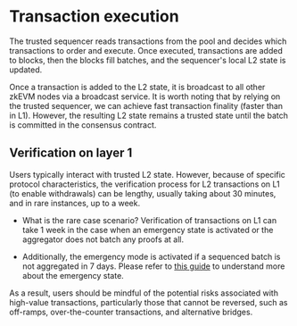 # Transaction execution
The trusted sequencer reads transactions from the pool and decides which transactions to order and execute. Once executed, transactions are added to blocks, then the blocks fill batches, and the sequencer's local L2 state is updated.

Once a transaction is added to the L2 state, it is broadcast to all other zkEVM nodes via a broadcast service. It is worth noting that by relying on the trusted sequencer, we can achieve fast transaction finality (faster than in L1). However, the resulting L2 state remains a trusted state until the batch is committed in the consensus contract.


Verification on layer 1
------------------------------------------------------------------------------------------------------------------------------------------------------------------------------------

Users typically interact with trusted L2 state. However, because of specific protocol characteristics, the verification process for L2 transactions on L1 (to enable withdrawals) can be lengthy, usually taking about 30 minutes, and in rare instances, up to a week.


-   What is the rare case scenario? Verification of transactions on L1 can take 1 week in the case when an emergency state is activated or the aggregator does not batch any proofs at all.

-   Additionally, the emergency mode is activated if a sequenced batch is not aggregated in 7 days. Please refer to [this guide](https://docs.polygon.technology/zkEVM/architecture/protocol/malfunction-resistance/emergency-state/) to understand more about the emergency state.

As a result, users should be mindful of the potential risks associated with high-value transactions, particularly those that cannot be reversed, such as off-ramps, over-the-counter transactions, and alternative bridges.